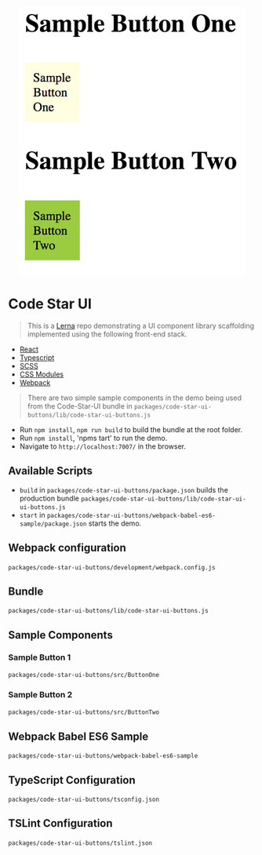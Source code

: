 <p align="center">
  <img src="/code-star-ui.png" alt="Code Star UI">
</p>

# Code Star UI

> This is a [Lerna](https://lernajs.io/) repo demonstrating a UI component library scaffolding implemented using the following front-end stack.

- [React](https://reactjs.org)
- [Typescript](http://www.typescriptlang.org/)
- [SCSS](https://sass-lang.com/)
- [CSS Modules](https://github.com/css-modules/css-modules)
- [Webpack](https://webpack.js.org/)

> There are two simple sample components in the demo being used from the Code-Star-UI bundle in `packages/code-star-ui-buttons/lib/code-star-ui-buttons.js`

- Run `npm install`, `npm run build` to build the bundle at the root folder.
- Run `npm install`, 'npms tart' to run the demo.
- Navigate to `http://localhost:7007/` in the browser.

## Available Scripts
- `build` in `packages/code-star-ui-buttons/package.json` builds the production bundle  `packages/code-star-ui-buttons/lib/code-star-ui-ui-buttons.js`
- `start` in `packages/code-star-ui-buttons/webpack-babel-es6-sample/package.json` starts the demo.

## Webpack configuration
`packages/code-star-ui-buttons/development/webpack.config.js`

## Bundle
`packages/code-star-ui-buttons/lib/code-star-ui-buttons.js`

## Sample Components

### Sample Button 1
`packages/code-star-ui-buttons/src/ButtonOne`

### Sample Button 2
`packages/code-star-ui-buttons/src/ButtonTwo`

## Webpack Babel ES6 Sample
`packages/code-star-ui-buttons/webpack-babel-es6-sample`

## TypeScript Configuration
`packages/code-star-ui-buttons/tsconfig.json`

## TSLint Configuration
`packages/code-star-ui-buttons/tslint.json`
